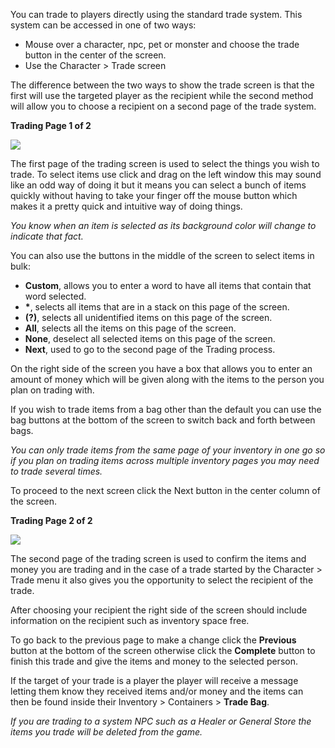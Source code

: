 You can trade to players directly using the standard trade system. This system can be accessed in one of two ways:

*   Mouse over a character, npc, pet or monster and choose the trade button in the center of the screen.
*   Use the Character > Trade screen

The difference between the two ways to show the trade screen is that the first will use the targeted player as the recipient while the second method will allow you to choose a recipient on a second page of the trade system.

**Trading Page 1 of 2**

[![](https://lohcdn.com/images/t_trading1.jpg)](https://lohcdn.com/images/trading1.jpg)

The first page of the trading screen is used to select the things you wish to trade. To select items use click and drag on the left window this may sound like an odd way of doing it but it means you can select a bunch of items quickly without having to take your finger off the mouse button which makes it a pretty quick and intuitive way of doing things.

_You know when an item is selected as its background color will change to indicate that fact._

You can also use the buttons in the middle of the screen to select items in bulk:

*   **Custom**, allows you to enter a word to have all items that contain that word selected.
*   **\***, selects all items that are in a stack on this page of the screen.
*   **(?)**, selects all unidentified items on this page of the screen.
*   **All**, selects all the items on this page of the screen.
*   **None**, deselect all selected items on this page of the screen.
*   **Next**, used to go to the second page of the Trading process.

On the right side of the screen you have a box that allows you to enter an amount of money which will be given along with the items to the person you plan on trading with.

If you wish to trade items from a bag other than the default you can use the bag buttons at the bottom of the screen to switch back and forth between bags.

_You can only trade items from the same page of your inventory in one go so if you plan on trading items across multiple inventory pages you may need to trade several times._

To proceed to the next screen click the Next button in the center column of the screen.

**Trading Page 2 of 2**

[![](https://lohcdn.com/images/t_trading2.jpg)](https://lohcdn.com/images/trading2.jpg)

The second page of the trading screen is used to confirm the items and money you are trading and in the case of a trade started by the Character > Trade menu it also gives you the opportunity to select the recipient of the trade.

After choosing your recipient the right side of the screen should include information on the recipient such as inventory space free.

To go back to the previous page to make a change click the **Previous** button at the bottom of the screen otherwise click the **Complete** button to finish this trade and give the items and money to the selected person.

If the target of your trade is a player the player will receive a message letting them know they received items and/or money and the items can then be found inside their Inventory > Containers > **Trade Bag**.

_If you are trading to a system NPC such as a Healer or General Store the items you trade will be deleted from the game._